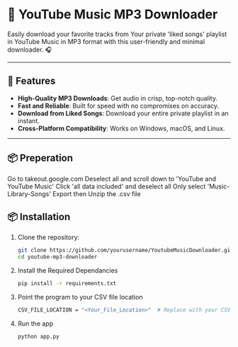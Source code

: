 # 🎵 YouTube Music MP3 Downloader

Easily download your favorite tracks from Your private 'liked songs' playlist in YouTube Music in MP3 format with this user-friendly and minimal downloader. 🎧  

---

## 🌟 Features
- **High-Quality MP3 Downloads**: Get audio in crisp, top-notch quality.  
- **Fast and Reliable**: Built for speed with no compromises on accuracy.   
- **Download from Liked Songs**: Download your entire private playlist in an instant.  
- **Cross-Platform Compatibility**: Works on Windows, macOS, and Linux.  

---

## 📦 Preperation

Go to takeout.google.com
Deselect all and scroll down to 'YouTube and YouTube Music'
Click 'all data included' and deselect all
Only select 'Music-Library-Songs'
Export then Unzip the .csv file


## 📦 Installation

1. Clone the repository:  
   ```bash
   git clone https://github.com/yourusername/YoutubeMusicDownloader.git
   cd youtube-mp3-downloader
   
2. Install the Required Dependancies
   ```bash
   pip install -r requirements.txt
   
3. Point the program to your CSV file location
   ```bash
   CSV_FILE_LOCATION = "<Your_File_Location>"  # Replace with your CSV file path

4. Run the app
   ```bash
   python app.py
   
